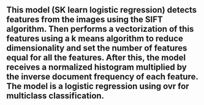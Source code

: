 ## This model (SK learn logistic regression) detects features from the images using the SIFT algorithm. Then performs a vectorization of this features using a k means algorithm to reduce dimensionality and set the number of features equal for all the features. After this, the model receives a normalized histogram multiplied by the inverse document frequency of each feature. The model is a logistic regression using  ovr  for multiclass classification.